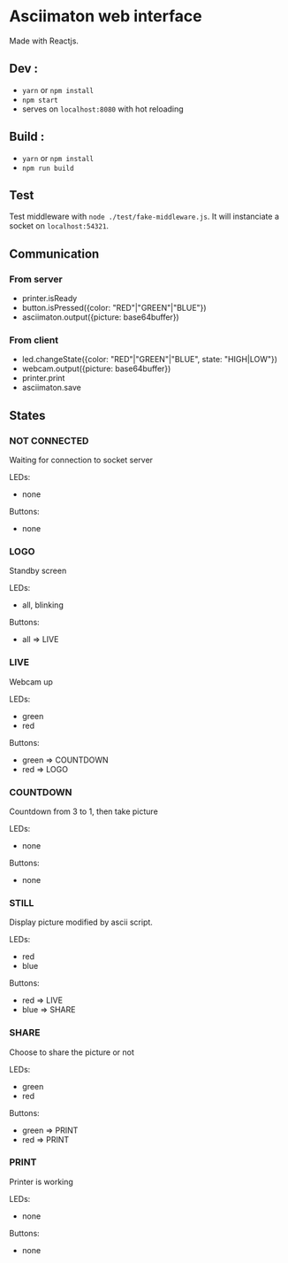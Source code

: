 # Asciimaton web interface

Made with Reactjs.

## Dev :

- `yarn` or `npm install`
- `npm start` 
- serves on `localhost:8080` with hot reloading

## Build :

- `yarn` or `npm install`
- `npm run build`

## Test

Test middleware with `node ./test/fake-middleware.js`.
It will instanciate a socket on `localhost:54321`.

## Communication
### From server

  - printer.isReady
  - button.isPressed({color: "RED"|"GREEN"|"BLUE"})
  - asciimaton.output({picture: base64buffer})
  
### From client
  - led.changeState({color: "RED"|"GREEN"|"BLUE", state: "HIGH|LOW"})
  - webcam.output({picture: base64buffer})
  - printer.print
  - asciimaton.save
  
## States
### NOT CONNECTED
Waiting for connection to socket server

LEDs:
- none

Buttons:
- none

### LOGO
Standby screen

LEDs: 
- all, blinking

Buttons: 
- all => LIVE

### LIVE
Webcam up

LEDs: 
- green 
- red

Buttons:
- green => COUNTDOWN
- red => LOGO

### COUNTDOWN
Countdown from 3 to 1, then take picture

LEDs:
- none

Buttons:
- none

### STILL
Display picture modified by ascii script.

LEDs:
- red
- blue

Buttons:
- red => LIVE
- blue => SHARE

### SHARE
Choose to share the picture or not

LEDs:
- green
- red

Buttons:
- green => PRINT
- red => PRINT

### PRINT
Printer is working

LEDs:
- none

Buttons:
- none